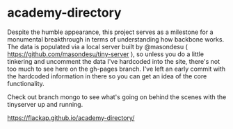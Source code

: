 academy-directory
=================

Despite the humble appearance, this project serves as a milestone for a monumental breakthrough in terms of understanding
how backbone works. The data is populated via a local server built by @masondesu ( https://github.com/masondesu/tiny-server ),
so unless you do a little tinkering and uncomment the data I've hardcoded into the site, there's not too much to see here
on the gh-pages branch. I've left an early commit with the hardcoded information in there so you can get an idea of the
core functionality.

Check out branch mongo to see what's going on behind the scenes with the tinyserver up and running.

https://flackap.github.io/academy-directory/
